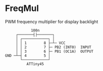 # FreqMul
PWM frequency multiplier for display backlight

                100n
         ┌───────┤├───────┐
         │ ┌────────────┐ │
         │ │ 1        8 ├─┴─ VCC
         │ │ 2        7 ├─ PB2 (INT0)  INPUT     
         │ │ 3        6 ├─ PB1 (OC1A)  OUTPUT
    GND ─┴─┤ 4        5 │
           └────────────┘
              ATTiny45
